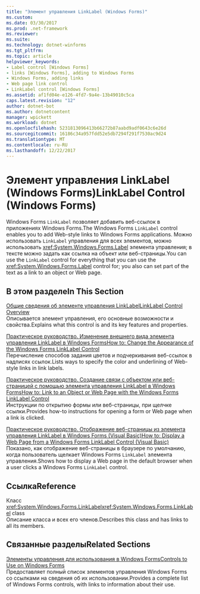 ```yaml
---
title: "Элемент управления LinkLabel (Windows Forms)"
ms.custom: 
ms.date: 03/30/2017
ms.prod: .net-framework
ms.reviewer: 
ms.suite: 
ms.technology: dotnet-winforms
ms.tgt_pltfrm: 
ms.topic: article
helpviewer_keywords:
- Label control [Windows Forms]
- links [Windows Forms], adding to Windows Forms
- Windows Forms, adding links
- Web page link control
- LinkLabel control [Windows Forms]
ms.assetid: af1fd04e-e126-4fd7-9a4e-13b49010c5ca
caps.latest.revision: "12"
author: dotnet-bot
ms.author: dotnetcontent
manager: wpickett
ms.workload: dotnet
ms.openlocfilehash: 5231813096413b66272b87aabd9adf0643c6e26d
ms.sourcegitcommit: 16186c34a957fdd52e5db7294f291f7530ac9d24
ms.translationtype: MT
ms.contentlocale: ru-RU
ms.lasthandoff: 12/22/2017
---
```

# <a name="linklabel-control-windows-forms"></a><span data-ttu-id="0e640-102">Элемент управления LinkLabel (Windows Forms)</span><span class="sxs-lookup"><span data-stu-id="0e640-102">LinkLabel Control (Windows Forms)</span></span>
<span data-ttu-id="0e640-103">Windows Forms `LinkLabel` позволяет добавить веб-ссылок в приложениях Windows Forms.</span><span class="sxs-lookup"><span data-stu-id="0e640-103">The Windows Forms `LinkLabel` control enables you to add Web-style links to Windows Forms applications.</span></span> <span data-ttu-id="0e640-104">Можно использовать `LinkLabel` управления для всех элементов, можно использовать <xref:System.Windows.Forms.Label> элемента управления; в тексте можно задать как ссылка на объект или веб-страницы.</span><span class="sxs-lookup"><span data-stu-id="0e640-104">You can use the `LinkLabel` control for everything that you can use the <xref:System.Windows.Forms.Label> control for; you also can set part of the text as a link to an object or Web page.</span></span>  
  
## <a name="in-this-section"></a><span data-ttu-id="0e640-105">В этом разделе</span><span class="sxs-lookup"><span data-stu-id="0e640-105">In This Section</span></span>  
 [<span data-ttu-id="0e640-106">Общие сведения об элементе управления LinkLabel</span><span class="sxs-lookup"><span data-stu-id="0e640-106">LinkLabel Control Overview</span></span>](../../../../docs/framework/winforms/controls/linklabel-control-overview-windows-forms.md)  
 <span data-ttu-id="0e640-107">Описывается элемент управления, его основные возможности и свойства.</span><span class="sxs-lookup"><span data-stu-id="0e640-107">Explains what this control is and its key features and properties.</span></span>  
  
 [<span data-ttu-id="0e640-108">Практическое руководство. Изменение внешнего вида элемента управления LinkLabel в Windows Forms</span><span class="sxs-lookup"><span data-stu-id="0e640-108">How to: Change the Appearance of the Windows Forms LinkLabel Control</span></span>](../../../../docs/framework/winforms/controls/how-to-change-the-appearance-of-the-windows-forms-linklabel-control.md)  
 <span data-ttu-id="0e640-109">Перечисление способов задания цветов и подчеркивания веб-ссылок в надписях ссылок.</span><span class="sxs-lookup"><span data-stu-id="0e640-109">Lists ways to specify the color and underlining of Web-style links in link labels.</span></span>  
  
 [<span data-ttu-id="0e640-110">Практическое руководство. Создание связи с объектом или веб-страницей с помощью элемента управления LinkLabel в Windows Forms</span><span class="sxs-lookup"><span data-stu-id="0e640-110">How to: Link to an Object or Web Page with the Windows Forms LinkLabel Control</span></span>](../../../../docs/framework/winforms/controls/link-to-an-object-or-web-page-with-wf-linklabel-control.md)  
 <span data-ttu-id="0e640-111">Инструкции по открытию формы или веб-страницы, при щелчке ссылки.</span><span class="sxs-lookup"><span data-stu-id="0e640-111">Provides how-to instructions for opening a form or Web page when a link is clicked.</span></span>  
  
 [<span data-ttu-id="0e640-112">Практическое руководство. Отображение веб-страницы из элемента управления LinkLabel в Windows Forms (Visual Basic)</span><span class="sxs-lookup"><span data-stu-id="0e640-112">How to: Display a Web Page from a Windows Forms LinkLabel Control (Visual Basic)</span></span>](../../../../docs/framework/winforms/controls/display-a-web-page-from-a-wf-linklabel-control-visual-basic.md)  
 <span data-ttu-id="0e640-113">Показано, как отображение веб-страницы в браузере по умолчанию, когда пользователь щелкает Windows Forms `LinkLabel` элемента управления.</span><span class="sxs-lookup"><span data-stu-id="0e640-113">Shows how to display a Web page in the default browser when a user clicks a Windows Forms `LinkLabel` control.</span></span>  
  
## <a name="reference"></a><span data-ttu-id="0e640-114">Ссылка</span><span class="sxs-lookup"><span data-stu-id="0e640-114">Reference</span></span>  
 <span data-ttu-id="0e640-115">Класс <xref:System.Windows.Forms.LinkLabel></span><span class="sxs-lookup"><span data-stu-id="0e640-115"><xref:System.Windows.Forms.LinkLabel> class</span></span>  
 <span data-ttu-id="0e640-116">Описание класса и всех его членов.</span><span class="sxs-lookup"><span data-stu-id="0e640-116">Describes this class and has links to all its members.</span></span>  
  
## <a name="related-sections"></a><span data-ttu-id="0e640-117">Связанные разделы</span><span class="sxs-lookup"><span data-stu-id="0e640-117">Related Sections</span></span>  
 [<span data-ttu-id="0e640-118">Элементы управления для использования в Windows Forms</span><span class="sxs-lookup"><span data-stu-id="0e640-118">Controls to Use on Windows Forms</span></span>](../../../../docs/framework/winforms/controls/controls-to-use-on-windows-forms.md)  
 <span data-ttu-id="0e640-119">Предоставляет полный список элементов управления Windows Forms со ссылками на сведения об их использовании.</span><span class="sxs-lookup"><span data-stu-id="0e640-119">Provides a complete list of Windows Forms controls, with links to information about their use.</span></span>
